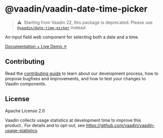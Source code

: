 # @vaadin/vaadin-date-time-picker

> ⚠️&nbsp; Starting from Vaadin 22, this package is deprecated.
> Please use [`@vaadin/date-time-picker`](https://www.npmjs.com/package/@vaadin/date-time-picker) instead.

An input field web component for selecting both a date and a time.

[Documentation + Live Demo ↗](https://vaadin.com/docs/latest/ds/components/date-time-picker)

## Contributing

Read the [contributing guide](https://vaadin.com/docs/latest/guide/contributing/overview) to learn about our development process, how to propose bugfixes and improvements, and how to test your changes to Vaadin components.

## License

Apache License 2.0

Vaadin collects usage statistics at development time to improve this product..
For details and to opt-out, see https://github.com/vaadin/vaadin-usage-statistics.
